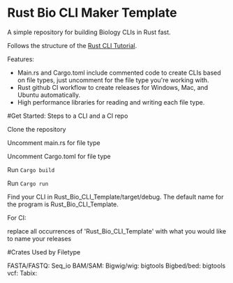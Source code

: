 # Rust Bio CLI Maker Template
A simple repository for building Biology CLIs in Rust fast.

Follows the structure of the [Rust CLI Tutorial](https://github.com/otsukaresamadeshita/Rust_Bio_CLI_Template).

Features:
<ul>
<li>Main.rs and Cargo.toml include commented code to create CLIs based on file types, just uncomment for the file type you're working with.</li>
<li>Rust github CI workflow to create releases for Windows, Mac, and Ubuntu automatically.</li>
<li>High performance libraries for reading and writing each file type. </li>
</ul>


#Get Started: Steps to a CLI and a CI repo

Clone the repository

Uncomment main.rs for file type

Uncomment Cargo.toml for file type

Run `Cargo build`

Run `Cargo run`

Find your CLI in Rust_Bio_CLI_Template/target/debug. The default name for the program is Rust_Bio_CLI_Template.

For CI:

replace all occurrences of 'Rust_Bio_CLI_Template' with what you would like to name your releases

#Crates Used by Filetype

FASTA/FASTQ: Seq_io 
BAM/SAM:
Bigwig/wig: bigtools
Bigbed/bed: bigtools
vcf: 
Tabix: 
